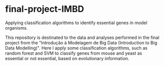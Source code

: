 # final-project-IMBD
Applying classification algorithms to identify essential genes in model organisms. 


This repository is destinated to the data and analyses performed in the final project from the "Introdução à Modelagem de Big Data (Introduction to Big Data Modelling)".
Here I apply some classification algorithms, such as random forest and SVM to classify genes from mouse and yeast as essential or not essential, based on evolutionary information. 
